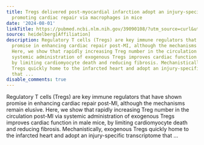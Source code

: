```yaml
---
title: Tregs delivered post-myocardial infarction adopt an injury-specific phenotype
  promoting cardiac repair via macrophages in mice
date: '2024-08-01'
linkTitle: https://pubmed.ncbi.nlm.nih.gov/39090108/?utm_source=curl&utm_medium=rss&utm_campaign=pubmed-2&utm_content=1FakS-2QOkCT8HsMOQP1bCRQ4YzyumYOmxmF0moLsQ3dFB1E9V&fc=20220326224207&ff=20240802182554&v=2.18.0.post9+e462414
source: heidelberg[Affiliation]
description: Regulatory T cells (Tregs) are key immune regulators that have shown
  promise in enhancing cardiac repair post-MI, although the mechanisms remain elusive.
  Here, we show that rapidly increasing Treg number in the circulation post-MI via
  systemic administration of exogenous Tregs improves cardiac function in male mice,
  by limiting cardiomyocyte death and reducing fibrosis. Mechanistically, exogenous
  Tregs quickly home to the infarcted heart and adopt an injury-specific transcriptome
  that ...
disable_comments: true
---
```

Regulatory T cells (Tregs) are key immune regulators that have shown promise in enhancing cardiac repair post-MI, although the mechanisms remain elusive. Here, we show that rapidly increasing Treg number in the circulation post-MI via systemic administration of exogenous Tregs improves cardiac function in male mice, by limiting cardiomyocyte death and reducing fibrosis. Mechanistically, exogenous Tregs quickly home to the infarcted heart and adopt an injury-specific transcriptome that ...